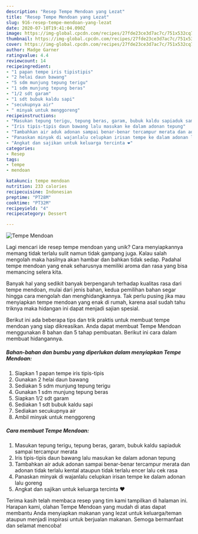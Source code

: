```yaml
---
description: "Resep Tempe Mendoan yang Lezat"
title: "Resep Tempe Mendoan yang Lezat"
slug: 916-resep-tempe-mendoan-yang-lezat
date: 2020-07-10T19:41:04.090Z
image: https://img-global.cpcdn.com/recipes/27fde23ce3d7ac7c/751x532cq70/tempe-mendoan-foto-resep-utama.jpg
thumbnail: https://img-global.cpcdn.com/recipes/27fde23ce3d7ac7c/751x532cq70/tempe-mendoan-foto-resep-utama.jpg
cover: https://img-global.cpcdn.com/recipes/27fde23ce3d7ac7c/751x532cq70/tempe-mendoan-foto-resep-utama.jpg
author: Madge Garner
ratingvalue: 4.4
reviewcount: 14
recipeingredient:
- "1 papan tempe iris tipistipis"
- "2 helai daun bawang"
- "5 sdm munjung tepung terigu"
- "1 sdm munjung tepung beras"
- "1/2 sdt garam"
- "1 sdt bubuk kaldu sapi"
- "secukupnya air"
- " minyak untuk menggoreng"
recipeinstructions:
- "Masukan tepung terigu, tepung beras, garam, bubuk kaldu sapiaduk sampai tercampur merata"
- "Iris tipis-tipis daun bawang lalu masukan ke dalam adonan tepung"
- "Tambahkan air aduk adonan sampai benar-benar tercampur merata dan adonan tidak terlalu kental ataupun tidak terlalu encer lalu cek rasa"
- "Panaskan minyak di wajanlalu celupkan irisan tempe ke dalam adonan lalu goreng"
- "Angkat dan sajikan untuk keluarga tercinta ❤"
categories:
- Resep
tags:
- tempe
- mendoan

katakunci: tempe mendoan 
nutrition: 233 calories
recipecuisine: Indonesian
preptime: "PT28M"
cooktime: "PT32M"
recipeyield: "4"
recipecategory: Dessert

---
```



![Tempe Mendoan](https://img-global.cpcdn.com/recipes/27fde23ce3d7ac7c/751x532cq70/tempe-mendoan-foto-resep-utama.jpg)

Lagi mencari ide resep tempe mendoan yang unik? Cara menyiapkannya memang tidak terlalu sulit namun tidak gampang juga. Kalau salah mengolah maka hasilnya akan hambar dan bahkan tidak sedap. Padahal tempe mendoan yang enak seharusnya memiliki aroma dan rasa yang bisa memancing selera kita.



Banyak hal yang sedikit banyak berpengaruh terhadap kualitas rasa dari tempe mendoan, mulai dari jenis bahan, kedua pemilihan bahan segar hingga cara mengolah dan menghidangkannya. Tak perlu pusing jika mau menyiapkan tempe mendoan yang enak di rumah, karena asal sudah tahu triknya maka hidangan ini dapat menjadi sajian spesial.


Berikut ini ada beberapa tips dan trik praktis untuk membuat tempe mendoan yang siap dikreasikan. Anda dapat membuat Tempe Mendoan menggunakan 8 bahan dan 5 tahap pembuatan. Berikut ini cara dalam membuat hidangannya.

<!--inarticleads1-->

##### Bahan-bahan dan bumbu yang diperlukan dalam menyiapkan Tempe Mendoan:

1. Siapkan 1 papan tempe iris tipis-tipis
1. Gunakan 2 helai daun bawang
1. Sediakan 5 sdm munjung tepung terigu
1. Gunakan 1 sdm munjung tepung beras
1. Siapkan 1/2 sdt garam
1. Sediakan 1 sdt bubuk kaldu sapi
1. Sediakan secukupnya air
1. Ambil  minyak untuk menggoreng




<!--inarticleads2-->

##### Cara membuat Tempe Mendoan:

1. Masukan tepung terigu, tepung beras, garam, bubuk kaldu sapiaduk sampai tercampur merata
1. Iris tipis-tipis daun bawang lalu masukan ke dalam adonan tepung
1. Tambahkan air aduk adonan sampai benar-benar tercampur merata dan adonan tidak terlalu kental ataupun tidak terlalu encer lalu cek rasa
1. Panaskan minyak di wajanlalu celupkan irisan tempe ke dalam adonan lalu goreng
1. Angkat dan sajikan untuk keluarga tercinta ❤




Terima kasih telah membaca resep yang tim kami tampilkan di halaman ini. Harapan kami, olahan Tempe Mendoan yang mudah di atas dapat membantu Anda menyiapkan makanan yang lezat untuk keluarga/teman ataupun menjadi inspirasi untuk berjualan makanan. Semoga bermanfaat dan selamat mencoba!
